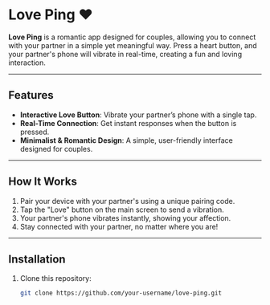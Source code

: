 # Love Ping ❤️  
**Love Ping** is a romantic app designed for couples, allowing you to connect with your partner in a simple yet meaningful way. Press a heart button, and your partner's phone will vibrate in real-time, creating a fun and loving interaction.  

---

## Features  
- **Interactive Love Button**: Vibrate your partner’s phone with a single tap.  
- **Real-Time Connection**: Get instant responses when the button is pressed.  
- **Minimalist & Romantic Design**: A simple, user-friendly interface designed for couples.  

---

## How It Works  
1. Pair your device with your partner's using a unique pairing code.  
2. Tap the "Love" button on the main screen to send a vibration.  
3. Your partner's phone vibrates instantly, showing your affection.  
4. Stay connected with your partner, no matter where you are!  

---

## Installation  
1. Clone this repository:  
   ```bash  
   git clone https://github.com/your-username/love-ping.git  
